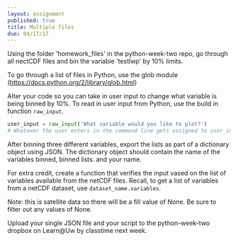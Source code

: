 ```yaml
---
layout: assignment
published: true
title: Multiple files
due: 04/17/17
---
```



Using the folder 'homework_files' in the python-week-two repo, go through all nectCDF files and bin the variable 'testlwp' by 10% limits.  

To go through a list of files in Python, use the glob module (https://docs.python.org/2/library/glob.html)

Alter your code so you can take in user input to change what variable is being binned by 10%. To read in user input from Python, use the build in function ``raw_input``.

~~~ python
user_input = raw_input('What variable would you like to plot?')
# Whatever the user enters in the command line gets assigned to user_input
~~~

After binning three different variables, export the lists as part of a dictionary object using JSON.  The dictionary object should contain the name of the variables binned, binned lists. and your name.

For extra credit, create a function that verifies the input vased on the list of variables available from the netCDF files.  Recall, to get a list of variables from a netCDF dataset, use  ``dataset_name.variables``.

Note: this is satellite data so there will be a fill value of None.  Be sure to filter out any values of None.

Upload your single JSON file and your script to the python-week-two dropbox on Learn@Uw by classtime next week.

